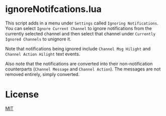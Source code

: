 # ignoreNotifcations.lua

This script adds in a menu under `Settings` called `Ignoring Notifications`. You can select `Ignore Current Channel` to ignore notifications from the currently selected channel and then select that channel under `Currently Ignored Channels` to unignore it. 

Note that notifications being ignored include `Channel Msg Hilight` and `Channel Action Hilight` text events. 

Also note that the notifications are converted into their non-notification counterparts (`Channel Message` and `Channel Action`). The messages are not removed entirely, simply converted.

# License

[MIT](./LICENSE)
